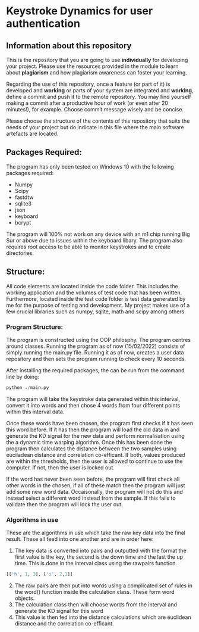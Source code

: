 # Keystroke Dynamics for user authentication

## Information about this repository

This is the repository that you are going to use **individually** for developing your project. Please use the resources provided in the module to learn about **plagiarism** and how plagiarism awareness can foster your learning.

Regarding the use of this repository, once a feature (or part of it) is developed and **working** or parts of your system are integrated and **working**, define a commit and push it to the remote repository. You may find yourself making a commit after a productive hour of work (or even after 20 minutes!), for example. Choose commit message wisely and be concise.

Please choose the structure of the contents of this repository that suits the needs of your project but do indicate in this file where the main software artefacts are located.

## Packages Required:
The program has only been tested on Windows 10 with the following packages required:

- Numpy
- Scipy
- fastdtw
- sqlite3
- json
- keyboard
- bcrypt

The program will 100% not work on any device with an m1 chip running Big Sur or above due to issues within the keyboard libary. The program also requires root access to be able to monitor keystrokes and to create directories.
 
## Structure:
All code elements are located inside the code folder. This includes the working application and the volumes of test code that has been written. Furthermore, located inside the test code folder is test data generated by me for the purpose of testing and development. My project makes use of a few crucial libraries such as numpy, sqlite, math and scipy among others. 

### Program Structure:
The program is constructed using the OOP philosphy. The program centres around classes. Running the program as of now (15/02/2022) consists of simply running the main.py file. Running it as of now, creates a user data repository and then sets the program running to check every 10 seconds. 

After installing the required packages, the can be run from the command line by doing:

```python
python ./main.py
```

The program will take the keystroke data generated within this interval, convert it into words and then chose 4 words from four different points within this interval data.

Once these words have been chosen, the program first checks if it has seen this word before. If it has then the program will load the old data in and generate the KD signal for the new data and perform normalisation using the a dynamic time warping algorithm. Once this has been done the program then calculates the distance between the two samples using euciladean distance and correlation co-efficant. If both, values produced are within the thresholds, then the user is allowed to continue to use the computer. If not, then the user is locked out.

If the word has never been seen before, the program will first check all other words in the chosen, if all of these match then the program will just add some new word data. Occaisonally, the program will not do this and instead select a different word instead from the sample. If this fails to validate then the program will lock the user out.

### Algorithms in use
These are the algorithms in use which take the raw key data into the final result. These all feed into one another and are in order here:

1. The key data is converted into pairs and outputted with the format the first value is the key, the second is the down time and the last the up time. This is done in the interval class using the rawpairs function.
```python
[['h', 1, 2], ['i', 2,1]]
```
2. The raw pairs are then put into words using a complicated set of rules in the word() function inside the calculation class. These form word objects.
3. The calculation class then will choose words from the interval and generate the KD signal for this word
4. This value is then fed into the distance calculations which are euclidean distance and the correlation co-efficant.
